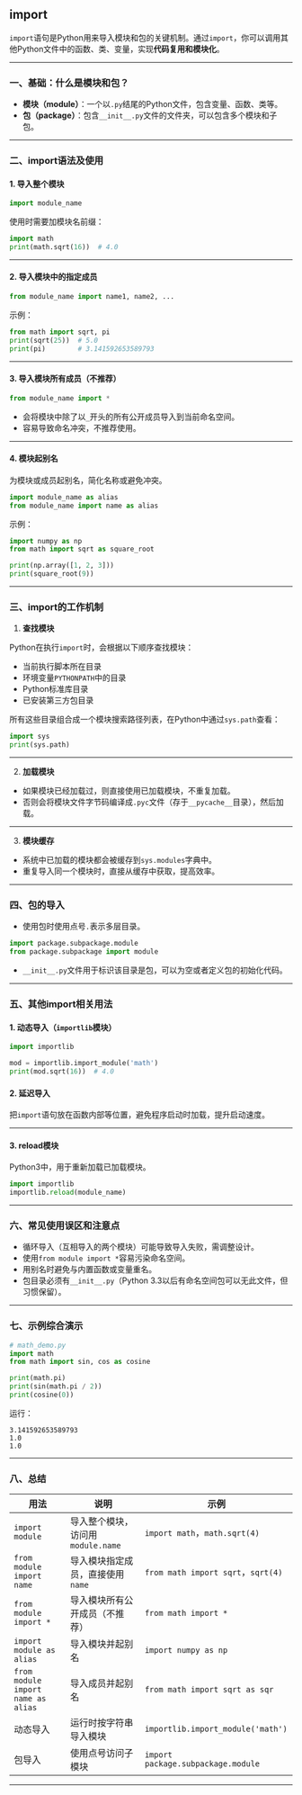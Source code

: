 ## import

`import`语句是Python用来导入模块和包的关键机制。通过`import`，你可以调用其他Python文件中的函数、类、变量，实现**代码复用和模块化**。

---

### 一、基础：什么是模块和包？

- **模块（module）**：一个以`.py`结尾的Python文件，包含变量、函数、类等。
- **包（package）**：包含`__init__.py`文件的文件夹，可以包含多个模块和子包。

---

### 二、import语法及使用

#### 1. 导入整个模块

```python
import module_name
```

使用时需要加模块名前缀：

```python
import math
print(math.sqrt(16))  # 4.0
```

---

#### 2. 导入模块中的指定成员

```python
from module_name import name1, name2, ...
```

示例：

```python
from math import sqrt, pi
print(sqrt(25))  # 5.0
print(pi)        # 3.141592653589793
```

---

#### 3. 导入模块所有成员（不推荐）

```python
from module_name import *
```

- 会将模块中除了以`_`开头的所有公开成员导入到当前命名空间。
- 容易导致命名冲突，不推荐使用。

---

#### 4. 模块起别名

为模块或成员起别名，简化名称或避免冲突。

```python
import module_name as alias
from module_name import name as alias
```

示例：

```python
import numpy as np
from math import sqrt as square_root

print(np.array([1, 2, 3]))
print(square_root(9))
```

---

### 三、import的工作机制

1. **查找模块**

Python在执行`import`时，会根据以下顺序查找模块：

- 当前执行脚本所在目录
- 环境变量`PYTHONPATH`中的目录
- Python标准库目录
- 已安装第三方包目录

所有这些目录组合成一个模块搜索路径列表，在Python中通过`sys.path`查看：

```python
import sys
print(sys.path)
```

---

2. **加载模块**

- 如果模块已经加载过，则直接使用已加载模块，不重复加载。
- 否则会将模块文件字节码编译成`.pyc`文件（存于`__pycache__`目录），然后加载。

---

3. **模块缓存**

- 系统中已加载的模块都会被缓存到`sys.modules`字典中。
- 重复导入同一个模块时，直接从缓存中获取，提高效率。

---

### 四、包的导入

- 使用包时使用点号`.`表示多层目录。

```python
import package.subpackage.module
from package.subpackage import module
```

- `__init__.py`文件用于标识该目录是包，可以为空或者定义包的初始化代码。

---

### 五、其他import相关用法

#### 1. 动态导入（`importlib`模块）

```python
import importlib

mod = importlib.import_module('math')
print(mod.sqrt(16))  # 4.0
```

#### 2. 延迟导入

把`import`语句放在函数内部等位置，避免程序启动时加载，提升启动速度。

---

#### 3. reload模块

Python3中，用于重新加载已加载模块。

```python
import importlib
importlib.reload(module_name)
```

---

### 六、常见使用误区和注意点

- 循环导入（互相导入的两个模块）可能导致导入失败，需调整设计。
- 使用`from module import *`容易污染命名空间。
- 用别名时避免与内置函数或变量重名。
- 包目录必须有`__init__.py`（Python 3.3以后有命名空间包可以无此文件，但习惯保留）。

---

### 七、示例综合演示

```python
# math_demo.py
import math
from math import sin, cos as cosine

print(math.pi)
print(sin(math.pi / 2))
print(cosine(0))
```

运行：

```
3.141592653589793
1.0
1.0
```

---

### 八、总结

| 用法                               | 说明                              | 示例                               |
| ---------------------------------- | --------------------------------- | ---------------------------------- |
| `import module`                    | 导入整个模块，访问用`module.name` | `import math`，`math.sqrt(4)`      |
| `from module import name`          | 导入模块指定成员，直接使用`name`  | `from math import sqrt`，`sqrt(4)` |
| `from module import *`             | 导入模块所有公开成员（不推荐）    | `from math import *`               |
| `import module as alias`           | 导入模块并起别名                  | `import numpy as np`               |
| `from module import name as alias` | 导入成员并起别名                  | `from math import sqrt as sqr`     |
| 动态导入                           | 运行时按字符串导入模块            | `importlib.import_module('math')`  |
| 包导入                             | 使用点号访问子模块                | `import package.subpackage.module` |

---
